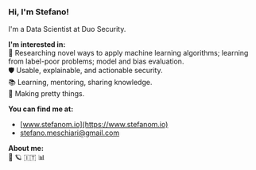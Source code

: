 ### Hi, I'm Stefano!
I'm a Data Scientist at Duo Security. 

**I'm interested in:**<br>
🤖	Researching novel ways to apply machine learning algorithms; learning from label-poor problems; model and bias evaluation.<br>
🛡	Usable, explainable, and actionable security.<br>
📚	Learning, mentoring, sharing knowledge.<br>
💅	Making pretty things.<br>

**You can find me at:**<br>
* [www.stefanom.io](https://www.stefanom.io)
* stefano.meschiari@gmail.com

**About me:**<br>
🌈 🪐 🇮🇹 📊
